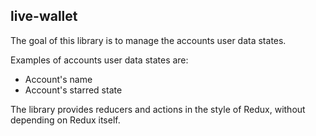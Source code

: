 ## live-wallet

The goal of this library is to manage the accounts user data states.

Examples of accounts user data states are:

- Account's name
- Account's starred state

The library provides reducers and actions in the style of Redux, without depending on Redux itself.
